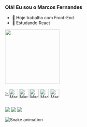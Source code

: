 ### Olá! Eu sou o Marcos Fernandes

- 🔭 Hoje trabalho com Front-End
- 🌱 Estudando React

<div>
<a href="https://github.com/MarcosFernandes99">
  <img height="180em" src="https://github-readme-stats.vercel.app/api/top-langs/?username=MarcosFernandes99&layout=compact&langs_count=7&theme=dracula"/>
</div>>


<div style="display: inline-block"><br>
  <img align="center" alt="Marcos Java" height="30" wight="40" src="https://cdn.jsdelivr.net/gh/devicons/devicon/icons/javascript/javascript-original.svg" >
  <img align="center" alt="Marcos Java" height="30" wight="40" src="https://cdn.jsdelivr.net/gh/devicons/devicon/icons/typescript/typescript-original.svg" >
  <img align="center" alt="Marcos Java" height="30" wight="40" src="https://cdn.jsdelivr.net/gh/devicons/devicon/icons/css3/css3-original.svg" >
  <img align="center" alt="Marcos Java" height="30" wight="40" src="https://cdn.jsdelivr.net/gh/devicons/devicon/icons/html5/html5-original.svg" >
  <img align="center" alt="Marcos Java" height="30" wight="40" src="https://cdn.jsdelivr.net/gh/devicons/devicon/icons/react/react-original.svg" >
</div>

##

<div>
  <a hef="https://www.linkedin.com/in/marcos-fernandes-8a4711175/" target="_blank"><img src="https://img.shields.io/badge/LinkedIn-0077B5?style=for-the-badge&logo=linkedin&logoColor=white" target"_blank"></a>
  <a hef="https://www.instagram.com/marcos.jr23/" target="_blank"><img src="https://img.shields.io/badge/Instagram-E4405F?style=for-the-badge&logo=instagram&logoColor=white" target"_blank"></a>
  <a hef="marcos_fernandes94@hotmail.com" target="_blank"><img src="https://img.shields.io/badge/Microsoft_Outlook-0078D4?style=for-the-badge&logo=microsoft-outlook&logoColor=white" target"_blank"></a>
</div>
  
![Snake animation](https://github.com/MarcosFernandes99/blob/output/github-contribution-grid-snake.svg)
